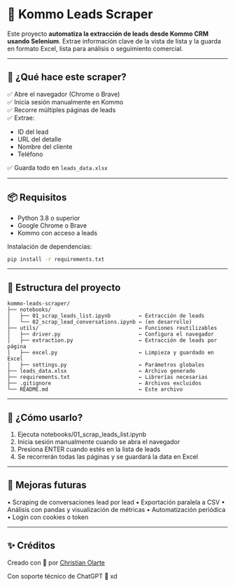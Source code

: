 # 🧲 Kommo Leads Scraper

Este proyecto **automatiza la extracción de leads desde Kommo CRM usando Selenium**. Extrae información clave de la vista de lista y la guarda en formato Excel, lista para análisis o seguimiento comercial.

---

## 🚀 ¿Qué hace este scraper?

✅ Abre el navegador (Chrome o Brave)  
✅ Inicia sesión manualmente en Kommo  
✅ Recorre múltiples páginas de leads  
✅ Extrae:
- ID del lead
- URL del detalle
- Nombre del cliente
- Teléfono  

✅ Guarda todo en `leads_data.xlsx`

---

## 📦 Requisitos

- Python 3.8 o superior
- Google Chrome o Brave
- Kommo con acceso a leads

Instalación de dependencias:

```bash
pip install -r requirements.txt
```

---

## 📂 Estructura del proyecto

```text
kommo-leads-scraper/
├── notebooks/
│   ├── 01_scrap_leads_list.ipynb         ← Extracción de leads
│   └── 02_scrap_lead_conversations.ipynb ← (en desarrollo)
├── utils/                                ← Funciones reutilizables
│   ├── driver.py                         ← Configura el navegador
│   ├── extraction.py                     ← Extracción de leads por página
│   ├── excel.py                          ← Limpieza y guardado en Excel
│   ├── settings.py                       ← Parámetros globales
├── leads_data.xlsx                       ← Archivo generado
├── requirements.txt                      ← Librerías necesarias
├── .gitignore                            ← Archivos excluidos
└── README.md                             ← Este archivo
```

---

## 🧪 ¿Cómo usarlo?

  1.	Ejecuta notebooks/01_scrap_leads_list.ipynb
  2.	Inicia sesión manualmente cuando se abra el navegador
  3.	Presiona ENTER cuando estés en la lista de leads
  4.	Se recorrerán todas las páginas y se guardará la data en Excel

---

## 🧠 Mejoras futuras

•	Scraping de conversaciones lead por lead
•	Exportación paralela a CSV
•	Análisis con pandas y visualización de métricas
•	Automatización periódica
•	Login con cookies o token


---

## ✨ Créditos

Creado con 💚 por [Christian Olarte](https://github.com/chris-tla)

Con soporte técnico de ChatGPT 🤖 xd
